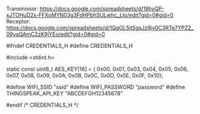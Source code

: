 Transmissor: https://docs.google.com/spreadsheets/d/18hyQP-xJTOHuD2x-FFXoMYN03g3FdHPbhSULwhc_LIo/edit?gid=0#gid=0
Receptor: https://docs.google.com/spreadsheets/d/1QqOL5jtSgsJz9jv0C3RTe7YPZ2_09yaQAmC2zK9jYEo/edit?gid=0#gid=0

#ifndef CREDENTIALS_H
#define CREDENTIALS_H

#include <stdint.h>

static const uint8_t AES_KEY[16] = {
    0x00, 0x01, 0x03, 0x04, 0x05, 0x06, 0x07, 0x08,
    0x09, 0x0A, 0x0B, 0x0C, 0x0D, 0x5E, 0x0F, 0x10};

#define WIFI_SSID           "ssid"
#define WIFI_PASSWORD       "password"
#define THINGSPEAK_API_KEY  "ABCDEFGH12345678"

#endif /* CREDENTIALS_H */